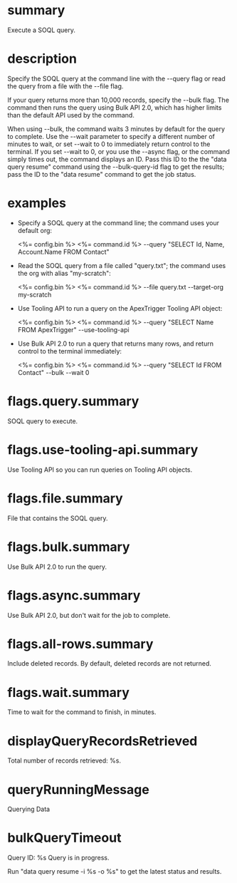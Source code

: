 # summary

Execute a SOQL query.

# description

Specify the SOQL query at the command line with the --query flag or read the query from a file with the --file flag.

If your query returns more than 10,000 records, specify the --bulk flag. The command then runs the query using Bulk API 2.0, which has higher limits than the default API used by the command.

When using --bulk, the command waits 3 minutes by default for the query to complete. Use the --wait parameter to specify a different number of minutes to wait, or set --wait to 0 to immediately return control to the terminal. If you set --wait to 0, or you use the --async flag, or the command simply times out, the command displays an ID. Pass this ID to the the "data query resume" command using the --bulk-query-id flag to get the results; pass the ID to the "data resume" command to get the job status.

# examples

- Specify a SOQL query at the command line; the command uses your default org:

  <%= config.bin %> <%= command.id %> --query "SELECT Id, Name, Account.Name FROM Contact"

- Read the SOQL query from a file called "query.txt"; the command uses the org with alias "my-scratch":

  <%= config.bin %> <%= command.id %> --file query.txt --target-org my-scratch

- Use Tooling API to run a query on the ApexTrigger Tooling API object:

  <%= config.bin %> <%= command.id %> --query "SELECT Name FROM ApexTrigger" --use-tooling-api

- Use Bulk API 2.0 to run a query that returns many rows, and return control to the terminal immediately:

  <%= config.bin %> <%= command.id %> --query "SELECT Id FROM Contact" --bulk --wait 0

# flags.query.summary

SOQL query to execute.

# flags.use-tooling-api.summary

Use Tooling API so you can run queries on Tooling API objects.

# flags.file.summary

File that contains the SOQL query.

# flags.bulk.summary

Use Bulk API 2.0 to run the query.

# flags.async.summary

Use Bulk API 2.0, but don't wait for the job to complete.

# flags.all-rows.summary

Include deleted records. By default, deleted records are not returned.

# flags.wait.summary

Time to wait for the command to finish, in minutes.

# displayQueryRecordsRetrieved

Total number of records retrieved: %s.

# queryRunningMessage

Querying Data

# bulkQueryTimeout

Query ID: %s
Query is in progress.

Run "data query resume -i %s -o %s" to get the latest status and results.
